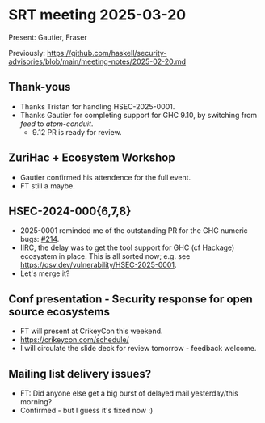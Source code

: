 # SRT meeting 2025-03-20

Present: Gautier, Fraser

Previously:
https://github.com/haskell/security-advisories/blob/main/meeting-notes/2025-02-20.md

## Thank-yous

- Thanks Tristan for handling HSEC-2025-0001.
- Thanks Gautier for completing support for GHC 9.10,
  by switching from *feed* to *atom-conduit*.
  - 9.12 PR is ready for review.

## ZuriHac + Ecosystem Workshop

- Gautier confirmed his attendence for the full event.
- FT still a maybe.

## HSEC-2024-000{6,7,8}

- 2025-0001 reminded me of the outstanding PR for the GHC numeric bugs:
  [#214](https://github.com/haskell/security-advisories/pull/214).
- IIRC, the delay was to get the tool support for GHC
  (cf Hackage) ecosystem in place.  This is all sorted now;
  e.g. see https://osv.dev/vulnerability/HSEC-2025-0001.
- Let's merge it?

## Conf presentation - Security response for open source ecosystems

- FT will present at CrikeyCon this weekend.
- https://crikeycon.com/schedule/
- I will circulate the slide deck for review tomorrow - feedback welcome.

## Mailing list delivery issues?

- FT: Did anyone else get a big burst of delayed mail yesterday/this
  morning?
- Confirmed - but I guess it's fixed now :)
